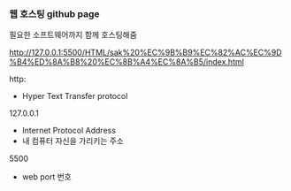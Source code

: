 ### 웹 호스팅 github page

필요한 소프트웨어까지 함께 호스팅해줌


http://127.0.0.1:5500/HTML/sak%20%EC%9B%B9%EC%82%AC%EC%9D%B4%ED%8A%B8%20%EC%8B%A4%EC%8A%B5/index.html


http:
- Hyper Text Transfer protocol

127.0.0.1 
- Internet Protocol Address
- 내 컴퓨터 자신을 가리키는 주소

5500
- web port 번호